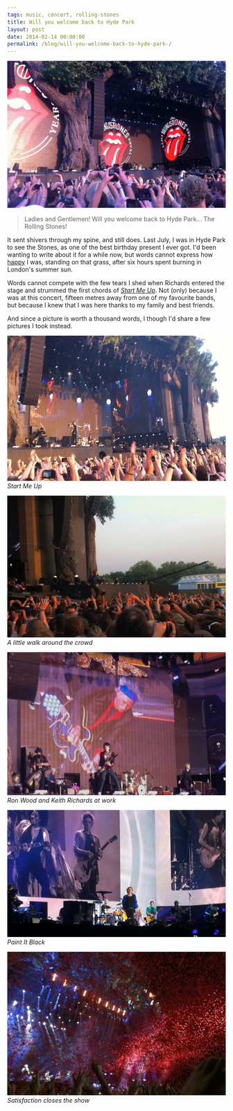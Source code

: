 ```yaml
---
tags: music, concert, rolling-stones
title: Will you welcome back to Hyde Park
layout: post
date: 2014-02-14 00:00:00
permalink: /blog/will-you-welcome-back-to-hyde-park-/
---
```


![Ladies and Gentlemen…][1]

> Ladies and Gentlemen! Will you welcome back to Hyde Park… The Rolling Stones!

It sent shivers through my spine, and still does. Last July, I was in Hyde Park to see the Stones, as one of the best birthday present I ever got. I'd been wanting to write about it for a while now, but words cannot express how [happy][2] I was, standing on that grass, after six hours spent burning in London's summer sun.

<!--more-->

Words cannot compete with the few tears I shed when Richards entered the stage and strummed the first chords of *[Start Me Up][3]*. Not (only) because I was at this concert, fifteen metres away from one of my favourite bands, but because I knew that I was here thanks to my family and best friends.

And since a picture is worth a thousand words, I though I'd share a few pictures I took instead.

![Start Me Up.jpg][4]  
*Start Me Up*

![Going for a walk.jpg][5]  
*A little walk around the crowd*

![Guitars.jpg][6]  
*Ron Wood and Keith Richards at work*

![Paint It Black.jpg][7]  
*Paint It Black*

![satisfaction.jpg][8]  
*Satisfaction closes the show*


[1]: /static/media/2014/02/img-1392340386741-raw.jpg
[2]: https://www.youtube.com/watch?v=6WJJdn-Dz28
[3]: https://www.youtube.com/watch?v=9CPRqd4vCyw
[4]: /static/media/2014/02/img-1392340886166-raw.jpg
[5]: /static/media/2014/02/img-1392340911603-raw.jpg
[6]: /static/media/2014/02/img-1392340951822-raw.jpg
[7]: /static/media/2014/02/img-1392340974754-raw.jpg
[8]: /static/media/2014/02/img-1392340988593-raw.jpg